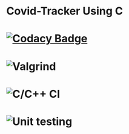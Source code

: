 # Covid-Tracker Using C

# [![Codacy Badge](https://api.codacy.com/project/badge/Grade/a8abd8bc950f401bb5864eeb67b0d045)](https://app.codacy.com/gh/stepin104890/Covid-Tracker?utm_source=github.com&utm_medium=referral&utm_content=stepin104890/Covid-Tracker&utm_campaign=Badge_Grade_Settings)
# ![Valgrind](https://github.com/stepin104890/Covid-Tracker/workflows/Valgrind/badge.svg)
# ![C/C++ CI](https://github.com/stepin104890/Covid-Tracker/workflows/C/C++%20CI/badge.svg)
# ![Unit testing](https://github.com/stepin104890/Covid-Tracker/workflows/Unit%20testing/badge.svg)


